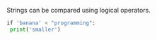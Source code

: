 


  
Strings can be compared using logical operators.  
  

```python
if 'banana' < "programming":  
 print('smaller')
```
